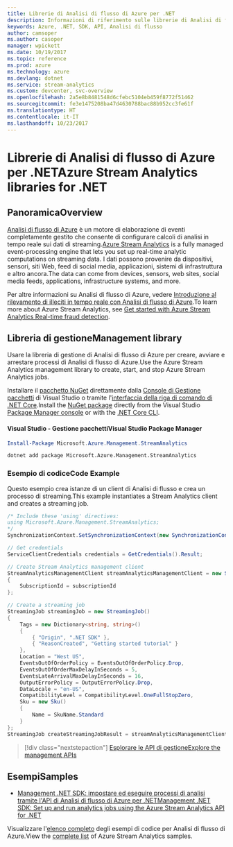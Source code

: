 ```yaml
---
title: Librerie di Analisi di flusso di Azure per .NET
description: Informazioni di riferimento sulle librerie di Analisi di flusso di Azure per .NET
keywords: Azure, .NET, SDK, API, Analisi di flusso
author: camsoper
ms.author: casoper
manager: wpickett
ms.date: 10/19/2017
ms.topic: reference
ms.prod: azure
ms.technology: azure
ms.devlang: dotnet
ms.service: stream-analytics
ms.custom: devcenter, svc-overview
ms.openlocfilehash: 2a5e8b8481548d6cfebc5104eb459f8772f51462
ms.sourcegitcommit: fe3e1475208ba47d4630788bac88b952cc3fe61f
ms.translationtype: HT
ms.contentlocale: it-IT
ms.lasthandoff: 10/23/2017
---
```

# <a name="azure-stream-analytics-libraries-for-net"></a><span data-ttu-id="ae2a7-104">Librerie di Analisi di flusso di Azure per .NET</span><span class="sxs-lookup"><span data-stu-id="ae2a7-104">Azure Stream Analytics libraries for .NET</span></span>

## <a name="overview"></a><span data-ttu-id="ae2a7-105">Panoramica</span><span class="sxs-lookup"><span data-stu-id="ae2a7-105">Overview</span></span>

<span data-ttu-id="ae2a7-106">[Analisi di flusso di Azure](/azure/stream-analytics/stream-analytics-introduction) è un motore di elaborazione di eventi completamente gestito che consente di configurare calcoli di analisi in tempo reale sui dati di streaming.</span><span class="sxs-lookup"><span data-stu-id="ae2a7-106">[Azure Stream Analytics](/azure/stream-analytics/stream-analytics-introduction) is a fully managed event-processing engine that lets you set up real-time analytic computations on streaming data.</span></span> <span data-ttu-id="ae2a7-107">I dati possono provenire da dispositivi, sensori, siti Web, feed di social media, applicazioni, sistemi di infrastruttura e altro ancora.</span><span class="sxs-lookup"><span data-stu-id="ae2a7-107">The data can come from devices, sensors, web sites, social media feeds, applications, infrastructure systems, and more.</span></span> 

<span data-ttu-id="ae2a7-108">Per altre informazioni su Analisi di flusso di Azure, vedere [Introduzione al rilevamento di illeciti in tempo reale con Analisi di flusso di Azure](/azure/stream-analytics/stream-analytics-real-time-fraud-detection).</span><span class="sxs-lookup"><span data-stu-id="ae2a7-108">To learn more about Azure Stream Analytics, see [Get started with Azure Stream Analytics Real-time fraud detection](/azure/stream-analytics/stream-analytics-real-time-fraud-detection).</span></span>


## <a name="management-library"></a><span data-ttu-id="ae2a7-109">Libreria di gestione</span><span class="sxs-lookup"><span data-stu-id="ae2a7-109">Management library</span></span>

<span data-ttu-id="ae2a7-110">Usare la libreria di gestione di Analisi di flusso di Azure per creare, avviare e arrestare processi di Analisi di flusso di Azure.</span><span class="sxs-lookup"><span data-stu-id="ae2a7-110">Use the Azure Stream Analytics management library to create, start, and stop Azure Stream Analytics jobs.</span></span>

<span data-ttu-id="ae2a7-111">Installare il [pacchetto NuGet](https://www.nuget.org/packages/Microsoft.Azure.Management.StreamAnalytics) direttamente dalla [Console di Gestione pacchetti][PackageManager] di Visual Studio o tramite l'[interfaccia della riga di comando di .NET Core][DotNetCLI].</span><span class="sxs-lookup"><span data-stu-id="ae2a7-111">Install the [NuGet package](https://www.nuget.org/packages/Microsoft.Azure.Management.StreamAnalytics) directly from the Visual Studio [Package Manager console][PackageManager] or with the [.NET Core CLI][DotNetCLI].</span></span>

#### <a name="visual-studio-package-manager"></a><span data-ttu-id="ae2a7-112">Visual Studio - Gestione pacchetti</span><span class="sxs-lookup"><span data-stu-id="ae2a7-112">Visual Studio Package Manager</span></span>

```powershell
Install-Package Microsoft.Azure.Management.StreamAnalytics
```

```bash
dotnet add package Microsoft.Azure.Management.StreamAnalytics
```

### <a name="code-example"></a><span data-ttu-id="ae2a7-113">Esempio di codice</span><span class="sxs-lookup"><span data-stu-id="ae2a7-113">Code Example</span></span>

<span data-ttu-id="ae2a7-114">Questo esempio crea istanze di un client di Analisi di flusso e crea un processo di streaming.</span><span class="sxs-lookup"><span data-stu-id="ae2a7-114">This example instantiates a Stream Analytics client and creates a streaming job.</span></span>

```csharp
/* Include these 'using' directives:
using Microsoft.Azure.Management.StreamAnalytics;
*/
SynchronizationContext.SetSynchronizationContext(new SynchronizationContext());

// Get credentials
ServiceClientCredentials credentials = GetCredentials().Result;

// Create Stream Analytics management client
StreamAnalyticsManagementClient streamAnalyticsManagementClient = new StreamAnalyticsManagementClient(credentials)
{
    SubscriptionId = subscriptionId
};

// Create a streaming job
StreamingJob streamingJob = new StreamingJob()
{
    Tags = new Dictionary<string, string>()
    {
        { "Origin", ".NET SDK" },
        { "ReasonCreated", "Getting started tutorial" }
    },
    Location = "West US",
    EventsOutOfOrderPolicy = EventsOutOfOrderPolicy.Drop,
    EventsOutOfOrderMaxDelayInSeconds = 5,
    EventsLateArrivalMaxDelayInSeconds = 16,
    OutputErrorPolicy = OutputErrorPolicy.Drop,
    DataLocale = "en-US",
    CompatibilityLevel = CompatibilityLevel.OneFullStopZero,
    Sku = new Sku()
    {
        Name = SkuName.Standard
    }
};
StreamingJob createStreamingJobResult = streamAnalyticsManagementClient.StreamingJobs.CreateOrReplace(streamingJob, resourceGroupName, streamingJobName);
```

> [!div class="nextstepaction"]
> [<span data-ttu-id="ae2a7-115">Esplorare le API di gestione</span><span class="sxs-lookup"><span data-stu-id="ae2a7-115">Explore the management APIs</span></span>](/dotnet/api/overview/azure/streamanalytics/management)


## <a name="samples"></a><span data-ttu-id="ae2a7-116">Esempi</span><span class="sxs-lookup"><span data-stu-id="ae2a7-116">Samples</span></span>

- [<span data-ttu-id="ae2a7-117">Management .NET SDK: impostare ed eseguire processi di analisi tramite l'API di Analisi di flusso di Azure per .NET</span><span class="sxs-lookup"><span data-stu-id="ae2a7-117">Management .NET SDK: Set up and run analytics jobs using the Azure Stream Analytics API for .NET</span></span>](/azure/stream-analytics/stream-analytics-dotnet-management-sdk)

<span data-ttu-id="ae2a7-118">Visualizzare l'[elenco completo](https://azure.microsoft.com/resources/samples/?platform=dotnet&service=stream-analytics) degli esempi di codice per Analisi di flusso di Azure.</span><span class="sxs-lookup"><span data-stu-id="ae2a7-118">View the [complete list](https://azure.microsoft.com/resources/samples/?platform=dotnet&service=stream-analytics) of Azure Stream Analytics samples.</span></span>

[PackageManager]: https://docs.microsoft.com/nuget/tools/package-manager-console
[DotNetCLI]: https://docs.microsoft.com/dotnet/core/tools/dotnet-add-package
